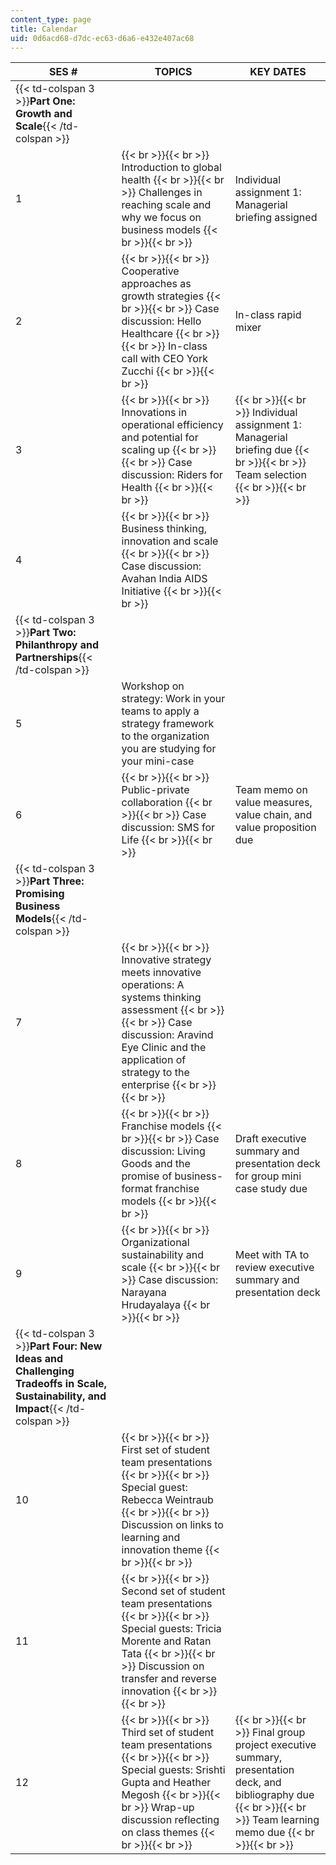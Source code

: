 ```yaml
---
content_type: page
title: Calendar
uid: 0d6acd68-d7dc-ec63-d6a6-e432e407ac68
---
```


| SES # | TOPICS | KEY DATES |
| --- | --- | --- |
| {{< td-colspan 3 >}}**Part One: Growth and Scale**{{< /td-colspan >}} |||
| 1 |  {{< br >}}{{< br >}} Introduction to global health {{< br >}}{{< br >}} Challenges in reaching scale and why we focus on business models {{< br >}}{{< br >}}  | Individual assignment 1: Managerial briefing assigned |
| 2 |  {{< br >}}{{< br >}} Cooperative approaches as growth strategies {{< br >}}{{< br >}} Case discussion: Hello Healthcare {{< br >}}{{< br >}} In-class call with CEO York Zucchi {{< br >}}{{< br >}}  | In-class rapid mixer |
| 3 |  {{< br >}}{{< br >}} Innovations in operational efficiency and potential for scaling up {{< br >}}{{< br >}} Case discussion: Riders for Health {{< br >}}{{< br >}}  |  {{< br >}}{{< br >}} Individual assignment 1: Managerial briefing due {{< br >}}{{< br >}} Team selection {{< br >}}{{< br >}}  |
| 4 |  {{< br >}}{{< br >}} Business thinking, innovation and scale {{< br >}}{{< br >}} Case discussion: Avahan India AIDS Initiative {{< br >}}{{< br >}}  | &nbsp; |
| {{< td-colspan 3 >}}**Part Two: Philanthropy and Partnerships**{{< /td-colspan >}} |||
| 5 | Workshop on strategy: Work in your teams to apply a strategy framework to the organization you are studying for your mini-case | &nbsp; |
| 6 |  {{< br >}}{{< br >}} Public-private collaboration {{< br >}}{{< br >}} Case discussion: SMS for Life {{< br >}}{{< br >}}  | Team memo on value measures, value chain, and value proposition due |
| {{< td-colspan 3 >}}**Part Three: Promising Business Models**{{< /td-colspan >}} |||
| 7 |  {{< br >}}{{< br >}} Innovative strategy meets innovative operations: A systems thinking assessment {{< br >}}{{< br >}} Case discussion: Aravind Eye Clinic and the application of strategy to the enterprise {{< br >}}{{< br >}}  | &nbsp; |
| 8 |  {{< br >}}{{< br >}} Franchise models {{< br >}}{{< br >}} Case discussion: Living Goods and the promise of business-format franchise models {{< br >}}{{< br >}}  | Draft executive summary and presentation deck for group mini case study due |
| 9 |  {{< br >}}{{< br >}} Organizational sustainability and scale {{< br >}}{{< br >}} Case discussion: Narayana Hrudayalaya {{< br >}}{{< br >}}  | Meet with TA to review executive summary and presentation deck |
| {{< td-colspan 3 >}}**Part Four: New Ideas and Challenging Tradeoffs in Scale, Sustainability, and Impact**{{< /td-colspan >}} |||
| 10 |  {{< br >}}{{< br >}} First set of student team presentations {{< br >}}{{< br >}} Special guest: Rebecca Weintraub {{< br >}}{{< br >}} Discussion on links to learning and innovation theme {{< br >}}{{< br >}}  | &nbsp; |
| 11 |  {{< br >}}{{< br >}} Second set of student team presentations {{< br >}}{{< br >}} Special guests: Tricia Morente and Ratan Tata {{< br >}}{{< br >}} Discussion on transfer and reverse innovation {{< br >}}{{< br >}}  | &nbsp; |
| 12 |  {{< br >}}{{< br >}} Third set of student team presentations {{< br >}}{{< br >}} Special guests: Srishti Gupta and Heather Megosh {{< br >}}{{< br >}} Wrap-up discussion reflecting on class themes {{< br >}}{{< br >}}  |  {{< br >}}{{< br >}} Final group project executive summary, presentation deck, and bibliography due {{< br >}}{{< br >}} Team learning memo due {{< br >}}{{< br >}}